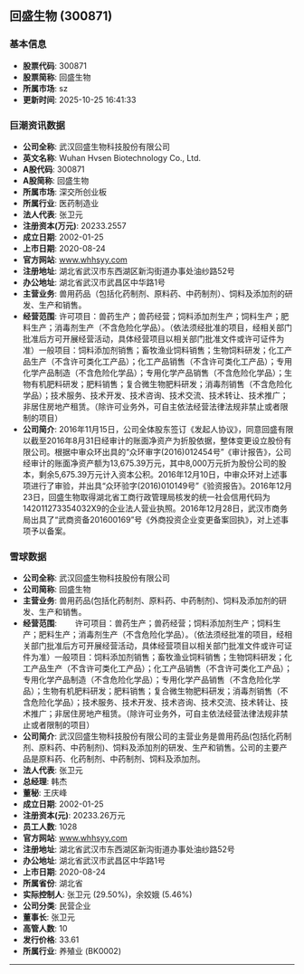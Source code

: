 ## 回盛生物 (300871)

### 基本信息

- **股票代码**: 300871
- **股票简称**: 回盛生物
- **所属市场**: sz
- **更新时间**: 2025-10-25 16:41:33

### 巨潮资讯数据

- **公司全称**: 武汉回盛生物科技股份有限公司
- **英文名称**: Wuhan Hvsen Biotechnology Co., Ltd.
- **A股代码**: 300871
- **A股简称**: 回盛生物
- **所属市场**: 深交所创业板
- **所属行业**: 医药制造业
- **法人代表**: 张卫元
- **注册资本(万元)**: 20233.2557
- **成立日期**: 2002-01-25
- **上市日期**: 2020-08-24
- **官方网站**: www.whhsyy.com
- **注册地址**: 湖北省武汉市东西湖区新沟街道办事处油纱路52号
- **办公地址**: 湖北省武汉市武昌区中华路1号
- **主营业务**: 兽用药品（包括化药制剂、原料药、中药制剂）、饲料及添加剂的研发、生产和销售。
- **经营范围**: 许可项目：兽药生产；兽药经营；饲料添加剂生产；饲料生产；肥料生产；消毒剂生产（不含危险化学品）。（依法须经批准的项目，经相关部门批准后方可开展经营活动，具体经营项目以相关部门批准文件或许可证件为准）一般项目：饲料添加剂销售；畜牧渔业饲料销售；生物饲料研发；化工产品生产（不含许可类化工产品）；化工产品销售（不含许可类化工产品）；专用化学产品制造（不含危险化学品）；专用化学产品销售（不含危险化学品）；生物有机肥料研发；肥料销售；复合微生物肥料研发；消毒剂销售（不含危险化学品）；技术服务、技术开发、技术咨询、技术交流、技术转让、技术推广；非居住房地产租赁。（除许可业务外，可自主依法经营法律法规非禁止或者限制的项目）
- **公司简介**: 2016年11月15日，公司全体股东签订《发起人协议》，同意回盛有限以截至2016年8月31日经审计的账面净资产为折股依据，整体变更设立股份有限公司。根据中审众环出具的“众环审字(2016)012454号”《审计报告》，公司经审计的账面净资产额为13,675.39万元，其中8,000万元折为股份公司的股本，剩余5,675.39万元计入资本公积。2016年12月10日，中审众环对上述事项进行了审验，并出具“众环验字(2016)010149号”《验资报告》。2016年12月23日，回盛生物取得湖北省工商行政管理局核发的统一社会信用代码为142011273354032X9的企业法人营业执照。2016年12月28日，武汉市商务局出具了“武商资备201600169”号《外商投资企业变更备案回执》，对上述事项予以备案。

### 雪球数据

- **公司全称**: 武汉回盛生物科技股份有限公司
- **公司简称**: 回盛生物
- **主营业务**: 兽用药品(包括化药制剂、原料药、中药制剂)、饲料及添加剂的研发、生产和销售。
- **经营范围**: 　　许可项目：兽药生产；兽药经营；饲料添加剂生产；饲料生产；肥料生产；消毒剂生产（不含危险化学品）。（依法须经批准的项目，经相关部门批准后方可开展经营活动，具体经营项目以相关部门批准文件或许可证件为准）一般项目：饲料添加剂销售；畜牧渔业饲料销售；生物饲料研发；化工产品生产（不含许可类化工产品）；化工产品销售（不含许可类化工产品）；专用化学产品制造（不含危险化学品）；专用化学产品销售（不含危险化学品）；生物有机肥料研发；肥料销售；复合微生物肥料研发；消毒剂销售（不含危险化学品）；技术服务、技术开发、技术咨询、技术交流、技术转让、技术推广；非居住房地产租赁。（除许可业务外，可自主依法经营法律法规非禁止或者限制的项目）
- **公司简介**: 武汉回盛生物科技股份有限公司的主营业务是兽用药品(包括化药制剂、原料药、中药制剂)、饲料及添加剂的研发、生产和销售。公司的主要产品是原料药、化药制剂、中药制剂、饲料及添加剂。
- **法人代表**: 张卫元
- **总经理**: 韩杰
- **董秘**: 王庆峰
- **成立日期**: 2002-01-25
- **注册资本(元)**: 20233.26万元
- **员工人数**: 1028
- **官方网站**: www.whhsyy.com
- **注册地址**: 湖北省武汉市东西湖区新沟街道办事处油纱路52号
- **办公地址**: 湖北省武汉市武昌区中华路1号
- **上市日期**: 2020-08-24
- **所属省份**: 湖北省
- **实际控制人**: 张卫元 (29.50%)，余姣娥 (5.46%)
- **公司分类**: 民营企业
- **董事长**: 张卫元
- **高管人数**: 10
- **发行价格**: 33.61
- **所属行业**: 养殖业 (BK0002)

---